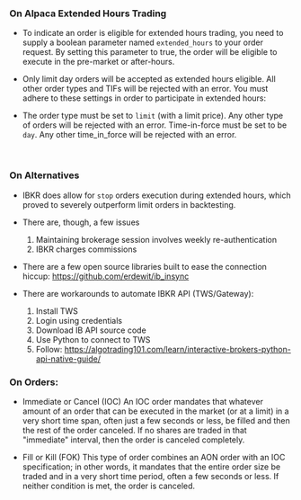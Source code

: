 ### On Alpaca Extended Hours Trading

* To indicate an order is eligible for extended hours trading,
you need to supply a boolean parameter named `extended_hours` to your order request.
By setting this parameter to true, the order will be eligible to execute in the pre-market or after-hours.

* Only limit day orders will be accepted as extended hours eligible.
All other order types and TIFs will be rejected with an error.
You must adhere to these settings in order to participate in extended hours:

* The order type must be set to `limit` (with a limit price).
Any other type of orders will be rejected with an error.
Time-in-force must be set to be `day`. Any other time_in_force will be rejected with an error.

</br>

### On Alternatives

* IBKR does allow for `stop` orders execution during extended hours, which proved to severely outperform limit orders in backtesting.

* There are, though, a few issues

    1. Maintaining brokerage session involves weekly re-authentication
    2. IBKR charges commissions

* There are a few open source libraries built to ease the connection hiccup:
    https://github.com/erdewit/ib_insync

* There are workarounds to automate IBKR API (TWS/Gateway):

    1. Install TWS
    2. Login using credentials
    3. Download IB API source code
    4. Use Python to connect to TWS
    5. Follow: https://algotrading101.com/learn/interactive-brokers-python-api-native-guide/


### On Orders:

* Immediate or Cancel (IOC)
  An IOC order mandates that whatever amount of an order that can be executed in the market (or at a limit)
  in a very short time span, often just a few seconds or less, be filled and then the rest of the order canceled.
  If no shares are traded in that "immediate" interval, then the order is canceled completely.

* Fill or Kill (FOK)
  This type of order combines an AON order with an IOC specification; in other words,
  it mandates that the entire order size be traded and in a very short time period,
  often a few seconds or less. If neither condition is met, the order is canceled.